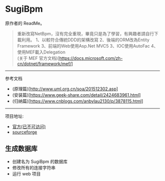 # SugiBpm
原作者的 ReadMe。
> 重新改寫NetBpm，沒有完全重現，畢竟只是為了學習，有興趣者請自行下載利用。 
> 1、以較符合傳統DDD的架構改寫 
> 2、後端的ORM改為Entity Framework 
> 3、前端的Web使用Asp.Net MVC5 
> 3、IOC使用AutoFac 
> 4、使用MEF載入Delegation  
> (关于 MEF 官方文档)[https://docs.microsoft.com/zh-cn/dotnet/framework/mef/]
-----
参考文档
- (原理篇)[http://www.uml.org.cn/soa/201512302.asp]
- (安装篇)[https://www.geek-share.com/detail/2424683961.html]
- (归纳篇)[https://www.cnblogs.com/anbylau2130/p/3878115.html]

-----
项目地址: 
- [官方(已不可访问)](http://www.netbpm.org)
- [sourceforge](https://sourceforge.net/projects/netbpm/)

## 生成数据库
- 创建名为 SugiBpm 的数据库
- 修改所有的连接字符串
- 运行 web 项目



